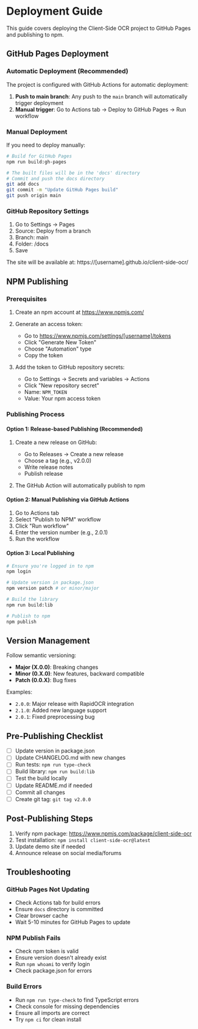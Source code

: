 # Deployment Guide

This guide covers deploying the Client-Side OCR project to GitHub Pages and publishing to npm.

## GitHub Pages Deployment

### Automatic Deployment (Recommended)

The project is configured with GitHub Actions for automatic deployment:

1. **Push to main branch**: Any push to the `main` branch will automatically trigger deployment
2. **Manual trigger**: Go to Actions tab → Deploy to GitHub Pages → Run workflow

### Manual Deployment

If you need to deploy manually:

```bash
# Build for GitHub Pages
npm run build:gh-pages

# The built files will be in the 'docs' directory
# Commit and push the docs directory
git add docs
git commit -m "Update GitHub Pages build"
git push origin main
```

### GitHub Repository Settings

1. Go to Settings → Pages
2. Source: Deploy from a branch
3. Branch: main
4. Folder: /docs
5. Save

The site will be available at: https://[username].github.io/client-side-ocr/

## NPM Publishing

### Prerequisites

1. Create an npm account at https://www.npmjs.com/
2. Generate an access token:
   - Go to https://www.npmjs.com/settings/[username]/tokens
   - Click "Generate New Token"
   - Choose "Automation" type
   - Copy the token

3. Add the token to GitHub repository secrets:
   - Go to Settings → Secrets and variables → Actions
   - Click "New repository secret"
   - Name: `NPM_TOKEN`
   - Value: Your npm access token

### Publishing Process

#### Option 1: Release-based Publishing (Recommended)

1. Create a new release on GitHub:
   - Go to Releases → Create a new release
   - Choose a tag (e.g., v2.0.0)
   - Write release notes
   - Publish release

2. The GitHub Action will automatically publish to npm

#### Option 2: Manual Publishing via GitHub Actions

1. Go to Actions tab
2. Select "Publish to NPM" workflow
3. Click "Run workflow"
4. Enter the version number (e.g., 2.0.1)
5. Run the workflow

#### Option 3: Local Publishing

```bash
# Ensure you're logged in to npm
npm login

# Update version in package.json
npm version patch # or minor/major

# Build the library
npm run build:lib

# Publish to npm
npm publish
```

## Version Management

Follow semantic versioning:
- **Major (X.0.0)**: Breaking changes
- **Minor (0.X.0)**: New features, backward compatible
- **Patch (0.0.X)**: Bug fixes

Examples:
- `2.0.0`: Major release with RapidOCR integration
- `2.1.0`: Added new language support
- `2.0.1`: Fixed preprocessing bug

## Pre-Publishing Checklist

- [ ] Update version in package.json
- [ ] Update CHANGELOG.md with new changes
- [ ] Run tests: `npm run type-check`
- [ ] Build library: `npm run build:lib`
- [ ] Test the build locally
- [ ] Update README.md if needed
- [ ] Commit all changes
- [ ] Create git tag: `git tag v2.0.0`

## Post-Publishing Steps

1. Verify npm package: https://www.npmjs.com/package/client-side-ocr
2. Test installation: `npm install client-side-ocr@latest`
3. Update demo site if needed
4. Announce release on social media/forums

## Troubleshooting

### GitHub Pages Not Updating

- Check Actions tab for build errors
- Ensure `docs` directory is committed
- Clear browser cache
- Wait 5-10 minutes for GitHub Pages to update

### NPM Publish Fails

- Check npm token is valid
- Ensure version doesn't already exist
- Run `npm whoami` to verify login
- Check package.json for errors

### Build Errors

- Run `npm run type-check` to find TypeScript errors
- Check console for missing dependencies
- Ensure all imports are correct
- Try `npm ci` for clean install